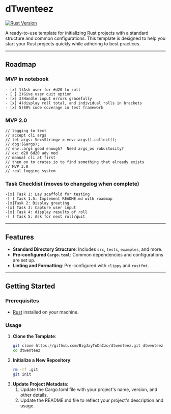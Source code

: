 # dTwenteez

[![Rust Version](https://img.shields.io/badge/Rust-1.85+-blue.svg)](https://www.rust-lang.org)

A ready-to-use template for initializing Rust projects with a standard structure and common configurations. This template is designed to help you start your Rust projects quickly while adhering to best practices.

---

## Roadmap

### MVP in notebook
    - [x] 1)Ask user for #d20 to roll
    - [ ] 2)Give user quit option
    - [x] 3)Handle input errors gracefully
    - [x] 4)display roll total, and individual rolls in brackets
    - [x] 5)80% code coverage in test framework
### MVP 2.0
    // logging to text
    // accept cli args
    // let args: Vec<String> = env::args().collect();
    // dbg!(&args);
    // env::args good enough?  Need args_os robustosity?
    // ex: d20 6d20 adv mod
    // manual cli at first
    // then on to crates.io to find something that already exists
    // MVP 3.0
    // real logging system
### Task Checklist (moves to changelog when complete)
    -[x] Task 1: Lay scaffold for testing
    -[ ] Task 1.5: Implement README.md with roadmap
    -[x]Task 2: Display greeting
    -[x] Task 3: Capture user input
    -[x] Task 4: display results of roll
    -[ ] Task 5: Ask for next roll/quit
---

## Features

- **Standard Directory Structure**: Includes `src`, `tests`, `examples`, and more.
- **Pre-configured `Cargo.toml`**: Common dependencies and configurations are set up.
- **Linting and Formatting**: Pre-configured with `clippy` and `rustfmt`.

---

## Getting Started

### Prerequisites

- [Rust](https://www.rust-lang.org/tools/install) installed on your machine.

### Usage

1. **Clone the Template**:
   ```bash
   git clone https://github.com/BigJayToDaIzo/dtwenteez.git dtwenteez
   cd dtwenteez
2. **Initialize a New Repository**:
   ```bash
   rm -rf .git
   git init
3. **Update Project Metadata**:
   1. Update the Cargo.toml file with your project's name, version, and other details.
   2. Update the README.md file to reflect your project's description and usage.
